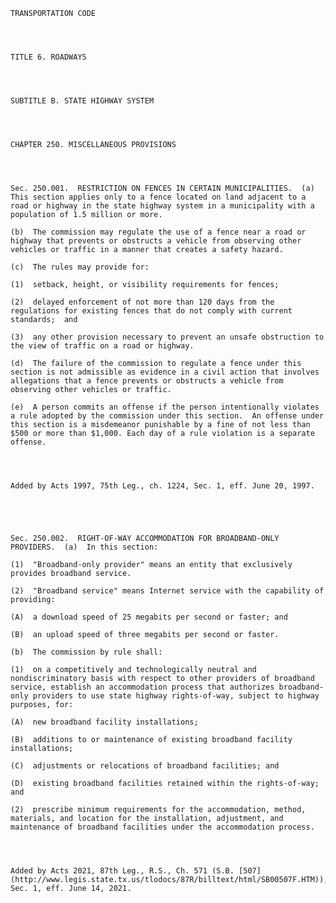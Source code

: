 ﻿
    
    
    	
    					
    
    
    TRANSPORTATION CODE
    
      
    
    
    TITLE 6. ROADWAYS
    
      
    
    
    SUBTITLE B. STATE HIGHWAY SYSTEM
    
      
    
    
    CHAPTER 250. MISCELLANEOUS PROVISIONS
    
      
    
    
    Sec. 250.001.  RESTRICTION ON FENCES IN CERTAIN MUNICIPALITIES.  (a)  This section applies only to a fence located on land adjacent to a road or highway in the state highway system in a municipality with a population of 1.5 million or more.
    
    (b)  The commission may regulate the use of a fence near a road or highway that prevents or obstructs a vehicle from observing other vehicles or traffic in a manner that creates a safety hazard.
    
    (c)  The rules may provide for:
    
    (1)  setback, height, or visibility requirements for fences;
    
    (2)  delayed enforcement of not more than 120 days from the regulations for existing fences that do not comply with current standards;  and
    
    (3)  any other provision necessary to prevent an unsafe obstruction to the view of traffic on a road or highway.
    
    (d)  The failure of the commission to regulate a fence under this section is not admissible as evidence in a civil action that involves allegations that a fence prevents or obstructs a vehicle from observing other vehicles or traffic.
    
    (e)  A person commits an offense if the person intentionally violates a rule adopted by the commission under this section.  An offense under this section is a misdemeanor punishable by a fine of not less than $500 or more than $1,000. Each day of a rule violation is a separate offense.
    
    
    
    
    Added by Acts 1997, 75th Leg., ch. 1224, Sec. 1, eff. June 20, 1997.
    
    
    
    
    
    Sec. 250.002.  RIGHT-OF-WAY ACCOMMODATION FOR BROADBAND-ONLY PROVIDERS.  (a)  In this section:
    
    (1)  "Broadband-only provider" means an entity that exclusively provides broadband service.
    
    (2)  "Broadband service" means Internet service with the capability of providing:
    
    (A)  a download speed of 25 megabits per second or faster; and
    
    (B)  an upload speed of three megabits per second or faster.
    
    (b)  The commission by rule shall:
    
    (1)  on a competitively and technologically neutral and nondiscriminatory basis with respect to other providers of broadband service, establish an accommodation process that authorizes broadband-only providers to use state highway rights-of-way, subject to highway purposes, for:
    
    (A)  new broadband facility installations;
    
    (B)  additions to or maintenance of existing broadband facility installations;
    
    (C)  adjustments or relocations of broadband facilities; and
    
    (D)  existing broadband facilities retained within the rights-of-way; and
    
    (2)  prescribe minimum requirements for the accommodation, method, materials, and location for the installation, adjustment, and maintenance of broadband facilities under the accommodation process.
    
    
    
    
    Added by Acts 2021, 87th Leg., R.S., Ch. 571 (S.B. [507](http://www.legis.state.tx.us/tlodocs/87R/billtext/html/SB00507F.HTM)), Sec. 1, eff. June 14, 2021.
    
    
    
    
    				
